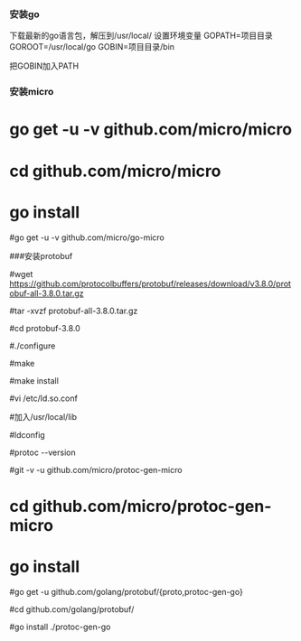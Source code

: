 ### 安装go
下载最新的go语言包，解压到/usr/local/
设置环境变量
GOPATH=项目目录
GOROOT=/usr/local/go
GOBIN=项目目录/bin

把GOBIN加入PATH



### 安装micro
# go get -u -v github.com/micro/micro
# cd github.com/micro/micro
# go install

#go get -u -v github.com/micro/go-micro


###安装protobuf

#wget https://github.com/protocolbuffers/protobuf/releases/download/v3.8.0/protobuf-all-3.8.0.tar.gz

#tar -xvzf protobuf-all-3.8.0.tar.gz

#cd protobuf-3.8.0

#./configure

#make

#make install

#vi /etc/ld.so.conf

#加入/usr/local/lib

#ldconfig

#protoc --version


#git -v -u github.com/micro/protoc-gen-micro

# cd github.com/micro/protoc-gen-micro

# go install

#go get -u github.com/golang/protobuf/{proto,protoc-gen-go}

#cd github.com/golang/protobuf/

#go install ./protoc-gen-go

